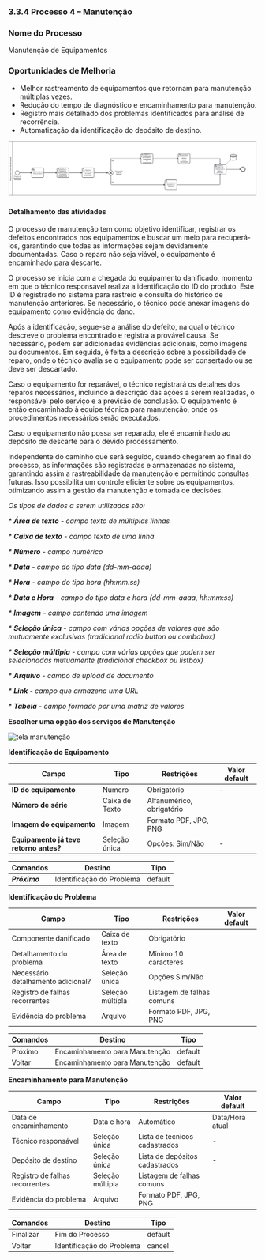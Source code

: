 ### 3.3.4 Processo 4 – Manutenção 

### Nome do Processo
Manutenção de Equipamentos

### Oportunidades de Melhoria
- Melhor rastreamento de equipamentos que retornam para manutenção múltiplas vezes.
- Redução do tempo de diagnóstico e encaminhamento para manutenção.
- Registro mais detalhado dos problemas identificados para análise de recorrência.
- Automatização da identificação do depósito de destino.
  
![Exemplo de um Modelo BPMN do PROCESSO 4](images/modelagemmanutencao.svg "Modelo BPMN do Processo 4.")

#### Detalhamento das atividades

O processo de manutenção tem como objetivo identificar, registrar os defeitos encontrados nos equipamentos e buscar um meio para recuperá-los, garantindo que todas as informações sejam devidamente documentadas. Caso o reparo não seja viável, o equipamento é encaminhado para descarte.

O processo se inicia com a chegada do equipamento danificado, momento em que o técnico responsável realiza a identificação do ID do produto. Este ID é registrado no sistema para rastreio e consulta do histórico de manutenção anteriores. Se necessário, o técnico pode anexar imagens do equipamento como evidência do dano.

Após a identificação, segue-se a análise do defeito, na qual o técnico descreve o problema encontrado e registra a provável causa. Se necessário, podem ser adicionadas evidências adicionais, como imagens ou documentos. Em seguida, é feita a descrição sobre a possibilidade de reparo, onde o técnico avalia se o equipamento pode ser consertado ou se deve ser descartado.

Caso o equipamento for reparável, o técnico registrará os detalhes dos reparos necessários, incluindo a descrição das ações a serem realizadas, o responsável pelo serviço e a previsão de conclusão. O equipamento é então encaminhado à equipe técnica para manutenção, onde os procedimentos necessários serão executados.

Caso o equipamento não possa ser reparado, ele é encaminhado ao depósito de descarte para o devido processamento.

Independente do caminho que será seguido, quando chegarem ao final do processo, as informações são registradas e armazenadas no sistema, garantindo assim a rastreabilidade da manutenção e permitindo consultas futuras. Isso possibilita um controle eficiente sobre os equipamentos, otimizando assim a gestão da manutenção e tomada de decisões.

_Os tipos de dados a serem utilizados são:_

_* **Área de texto** - campo texto de múltiplas linhas_

_* **Caixa de texto** - campo texto de uma linha_

_* **Número** - campo numérico_

_* **Data** - campo do tipo data (dd-mm-aaaa)_

_* **Hora** - campo do tipo hora (hh:mm:ss)_

_* **Data e Hora** - campo do tipo data e hora (dd-mm-aaaa, hh:mm:ss)_

_* **Imagem** - campo contendo uma imagem_

_* **Seleção única** - campo com várias opções de valores que são mutuamente exclusivas (tradicional radio button ou combobox)_

_* **Seleção múltipla** - campo com várias opções que podem ser selecionadas mutuamente (tradicional checkbox ou listbox)_

_* **Arquivo** - campo de upload de documento_

_* **Link** - campo que armazena uma URL_

_* **Tabela** - campo formado por uma matriz de valores_

**Escolher uma opção dos serviços de Manutenção**

![tela manutenção](https://github.com/user-attachments/assets/44ad6e8a-aa11-42bf-b1e8-8cd701d27739)


**Identificação do Equipamento**

| **Campo**       | **Tipo**         | **Restrições** | **Valor default** |
| ---             | ---              | ---            | ---               |
| **ID do equipamento**  |  Número   | Obrigatório    |    -               |
| **Número de série**    | Caixa de Texto   | Alfanumérico, obrigatório |                |
| **Imagem do equipamento**          | Imagem   | Formato PDF, JPG, PNG |           |
| **Equipamento já teve retorno antes?**  |  Seleção única   | Opções: Sim/Não    |    -               |

| **Comandos**         |  **Destino**                   | **Tipo** |
| ---                  | ---                            | ---               |
| ***Próximo***       |    Identificação do Problema    | default            |


**Identificação do Problema**

| **Campo**       | **Tipo**         | **Restrições** | **Valor default** |
| ---             | ---              | ---            | ---               |
| Componente danificado | Caixa de texto  | Obrigatório  |                   |
| Detalhamento do problema | Área de texto | Mínimo 10 caracteres |                   |
| Necessário detalhamento adicional? | Seleção única | Opções Sim/Não |                   |
| Registro de falhas recorrentes | Seleção múltipla | Listagem de falhas comuns |            |
| Evidência do problema | Arquivo | Formato PDF, JPG, PNG |            |


| **Comandos**         |  **Destino**                   | **Tipo**          |
| ---                  | ---                            | ---               |
| Próximo              |  Encaminhamento para Manutenção | default                  |
| Voltar  |  Encaminhamento para Manutenção | default                  |


**Encaminhamento para Manutenção**

| **Campo**       | **Tipo**         | **Restrições** | **Valor default** |
| ---             | ---              | ---            | ---               |
| Data de encaminhamento | Data e hora  | Automático  |  Data/Hora atual  |
| Técnico responsável | Seleção única | Lista de técnicos cadastrados |    -               |
| Depósito de destino | Seleção única | Lista de depósitos cadastrados | -                  |
| Registro de falhas recorrentes | Seleção múltipla | Listagem de falhas comuns |            |
| Evidência do problema | Arquivo | Formato PDF, JPG, PNG |            |


| **Comandos**         |  **Destino**                   | **Tipo**          |
| ---                  | ---                            | ---               |
| Finalizar |  Fim do Processo | default                |
| Voltar  |  Identificação do Problema | cancel    |




